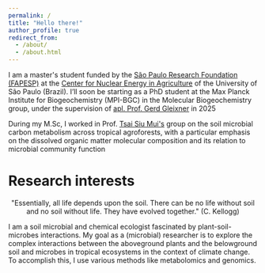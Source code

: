 ```yaml
---
permalink: /
title: "Hello there!"
author_profile: true
redirect_from: 
  - /about/
  - /about.html
---
```


I am a master's student funded by the [São Paulo Research Foundation (FAPESP)](https://fapesp.br/en) at the [Center for Nuclear Energy in Agriculture](http://www.cena.usp.br/) of the University of São Paulo (Brazil). I’ll soon be starting as a PhD student at the Max Planck Institute for Biogeochemistry (MPI-BGC) in the Molecular Biogeochemistry group, under the supervision of [apl. Prof. Gerd Gleixner](https://www.bgc-jena.mpg.de/en-gerd-gleixner.html) in 2025

During my M.Sc, I worked in Prof. [Tsai Siu Mui's](https://bv.fapesp.br/en/pesquisador/216/tsai-siu-mui) group on the soil microbial carbon metabolism across tropical agroforests, with a particular emphasis on the dissolved organic matter molecular composition and its relation to microbial community function


Research interests
======

<p style="text-align: center;">"Essentially, all life depends upon the soil. There can be no life without soil and no soil without life. They have evolved together." 
  (C. Kellogg)</p>
  

I am a soil microbial and chemical ecologist fascinated by plant-soil-microbes interactions. My goal as a (microbial) researcher is to explore the complex interactions between the aboveground plants and the belowground soil and microbes in tropical ecosystems in the context of climate change. To accomplish this, I use various methods like metabolomics and genomics.

